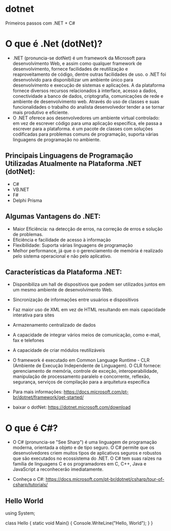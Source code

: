 # dotnet
Primeiros passos com .NET + C#


# O que é .Net (dotNet)?

* .NET (pronuncia-se dotNet) é um framework da Microsoft para desenvolvimento Web, e assim como qualquer framework de desenvolvimento, fornece facilidades de reutilização e reaproveitamento de código, dentre outras facilidades de uso. o .NET foi desenvolvido para disponibilizar um ambiente único para desenvolvimento e execução de sistemas e aplicações. A da plataforma fornece diversos recursos relacionados à interface, acesso a dados, conectividade a banco de dados, criptografia, comunicações de rede e ambiente de desenvolvimento web. Através do uso de classes e suas funcionalidades o trabalho do analista desenvolvedor tender a se tornar mais produtivo e eficiente.
* O .NET oferece aos desenvolvedores um ambiente virtual controlado: em vez de escrever código para uma aplicação específica, ele passa a escrever para a plataforma. é um pacote de classes com soluções codificadas para problemas comuns de programação, suporta várias linguagens de programação no ambiente.

## Principais Linguagens de Programação Utilizadas Atualmente na Plataforma .NET (dotNet):

* C#
* VB.NET
* F#
* Delphi Prisma

## Algumas Vantagens do .NET:

* Maior Eficiência: na detecção de erros, na correção de erros e solução de problemas.
* Eficiência e facilidade de acesso à informação
* Flexibilidade: Suporta várias linguagens de programação 
* Melhor performance, já que o o gerenciamento de memória é realizado pelo sistema operacional e não pelo aplicativo.

## Características da Plataforma .NET:

* Disponibiliza um hall de dispositivos que podem ser utilizados juntos em um mesmo ambiente de desenvolvimento Web. 
* Sincronização de informações entre usuários e dispositivos
* Faz  maior uso de XML em vez de HTML resultando em mais capacidade interativa para sites
* Armazenamento centralizado de dados
* A capacidade de integrar vários meios de comunicação, como e-mail, fax e telefones
* A capacidade de criar módulos reutilizáveis
* O framework é executado em Common Language Runtime - CLR (Ambiente de Execução Independente de Linguagem). O CLR fornece: gerenciamento de memória, controle de exceção, interoperabilidade, manipulação de processamento paralelo e concorrente, reflexão, segurança, serviços de compilação para a arquitetura específica

* Para mais informações: https://docs.microsoft.com/pt-br/dotnet/framework/get-started/
* baixar o dotNet: https://dotnet.microsoft.com/download

# O que é C#?

* O C# (pronuncia-se "See Sharp") é uma linguagem de programação moderna, orientada a objeto e de tipo seguro. O C# permite que os desenvolvedores criem muitos tipos de aplicativos seguros e robustos que são executados no ecossistema do .NET. O C# tem suas raízes na família de linguagens C e os programadores em C, C++, Java e JavaScript a reconhecerão imediatamente.

* Conheça o C#: https://docs.microsoft.com/pt-br/dotnet/csharp/tour-of-csharp/tutorials/

## Hello World 

using System;

class Hello
{
    static void Main()
    {
        Console.WriteLine("Hello, World");
    }
}

